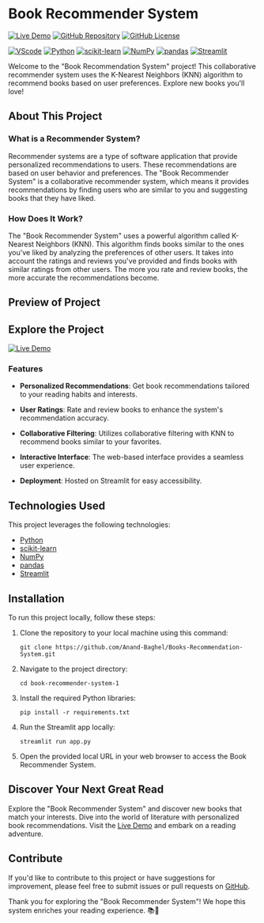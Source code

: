 # Book Recommender System

[![Live Demo](https://img.shields.io/badge/Live%20Demo-View%20Recommender%20System-brightgreen)](https://books-recommendation-systemgit-ab.streamlit.app/)
[![GitHub Repository](https://img.shields.io/badge/GitHub%20Repo-Book%20Recommender%20System-green)](https://github.com/Anand-Baghel/Books-Recommendation-System)
[![GitHub License](https://img.shields.io/badge/license-UECU-blue.svg)](LICENSE)

[![VScode](https://img.shields.io/badge/vscode1.87.2-blue)](https://code.visualstudio.com/download)
[![Python](https://img.shields.io/badge/Python-3.12.1-blue)](https://www.python.org/)
[![scikit-learn](https://img.shields.io/badge/scikit--learn-0.24-blue)](https://scikit-learn.org/stable/)
[![NumPy](https://img.shields.io/badge/NumPy-1.19-blue)](https://numpy.org/)
[![pandas](https://img.shields.io/badge/pandas-2.2.1-blue)](https://pandas.pydata.org/)
[![Streamlit](https://img.shields.io/badge/Streamlit-0.80-blue)](https://www.streamlit.io/)


Welcome to the "Book Recommendation System" project! This collaborative recommender system uses the K-Nearest Neighbors (KNN) algorithm to recommend books based on user preferences. Explore new books you'll love!

## About This Project

### What is a Recommender System?

Recommender systems are a type of software application that provide personalized recommendations to users. These recommendations are based on user behavior and preferences. The "Book Recommender System" is a collaborative recommender system, which means it provides recommendations by finding users who are similar to you and suggesting books that they have liked.

### How Does It Work?

The "Book Recommender System" uses a powerful algorithm called K-Nearest Neighbors (KNN). This algorithm finds books similar to the ones you've liked by analyzing the preferences of other users. It takes into account the ratings and reviews you've provided and finds books with similar ratings from other users. The more you rate and review books, the more accurate the recommendations become.

## Preview of Project


## Explore the Project

[![Live Demo](https://img.shields.io/badge/Live%20Demo-View%20Recommender%20System-brightgreen)](https://github.com/Anand-Baghel/Books-Recommendation-System)

### Features

- **Personalized Recommendations**: Get book recommendations tailored to your reading habits and interests.

- **User Ratings**: Rate and review books to enhance the system's recommendation accuracy.

- **Collaborative Filtering**: Utilizes collaborative filtering with KNN to recommend books similar to your favorites.

- **Interactive Interface**: The web-based interface provides a seamless user experience.

- **Deployment**: Hosted on Streamlit for easy accessibility.

## Technologies Used

This project leverages the following technologies:

- [Python](https://www.python.org/)
- [scikit-learn](https://scikit-learn.org/stable/)
- [NumPy](https://numpy.org/)
- [pandas](https://pandas.pydata.org/)
- [Streamlit](https://www.streamlit.io/)


## Installation

To run this project locally, follow these steps:

1. Clone the repository to your local machine using this command:

   ```shell
   git clone https://github.com/Anand-Baghel/Books-Recommendation-System.git
   ```

2. Navigate to the project directory:

   ```shell
   cd book-recommender-system-1
   ```

3. Install the required Python libraries:

   ```shell
   pip install -r requirements.txt
   ```

4. Run the Streamlit app locally:

   ```shell
   streamlit run app.py
   ```

5. Open the provided local URL in your web browser to access the Book Recommender System.



## Discover Your Next Great Read

Explore the "Book Recommender System" and discover new books that match your interests. Dive into the world of literature with personalized book recommendations. Visit the [Live Demo](https://books-recommendation-systemgit-ab.streamlit.app/) and embark on a reading adventure.

## Contribute

If you'd like to contribute to this project or have suggestions for improvement, please feel free to submit issues or pull requests on [GitHub](https://books-recommendation-systemgit-ab.streamlit.app/).

Thank you for exploring the "Book Recommender System"! We hope this system enriches your reading experience. 📚🌟
